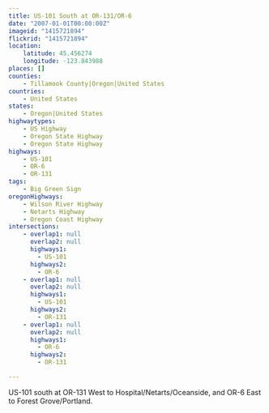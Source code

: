 ```yaml
---
title: US-101 South at OR-131/OR-6
date: "2007-01-01T00:00:00Z"
imageid: "1415721894"
flickrid: "1415721894"
location:
    latitude: 45.456274
    longitude: -123.843988
places: []
counties:
    - Tillamook County|Oregon|United States
countries:
    - United States
states:
    - Oregon|United States
highwaytypes:
    - US Highway
    - Oregon State Highway
    - Oregon State Highway
highways:
    - US-101
    - OR-6
    - OR-131
tags:
    - Big Green Sign
oregonHighways:
    - Wilson River Highway
    - Netarts Highway
    - Oregon Coast Highway
intersections:
    - overlap1: null
      overlap2: null
      highways1:
        - US-101
      highways2:
        - OR-6
    - overlap1: null
      overlap2: null
      highways1:
        - US-101
      highways2:
        - OR-131
    - overlap1: null
      overlap2: null
      highways1:
        - OR-6
      highways2:
        - OR-131

---
```

US-101 south at OR-131 West to Hospital/Netarts/Oceanside, and OR-6 East to Forest Grove/Portland.